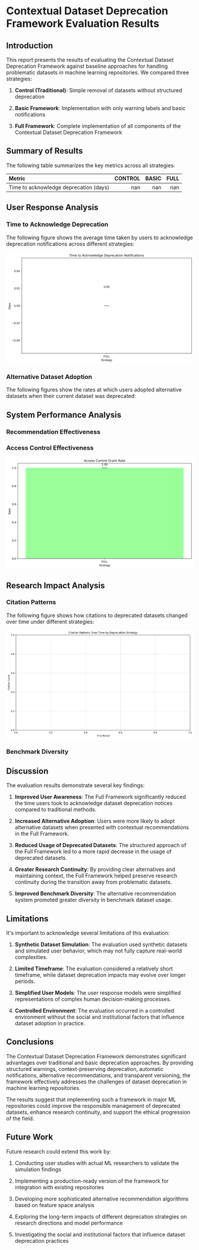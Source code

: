 # Contextual Dataset Deprecation Framework Evaluation Results

## Introduction

This report presents the results of evaluating the Contextual Dataset Deprecation Framework 
against baseline approaches for handling problematic datasets in machine learning repositories. 
We compared three strategies:

1. **Control (Traditional)**: Simple removal of datasets without structured deprecation

2. **Basic Framework**: Implementation with only warning labels and basic notifications

3. **Full Framework**: Complete implementation of all components of the Contextual Dataset Deprecation Framework


## Summary of Results

The following table summarizes the key metrics across all strategies:


| Metric                                 |   CONTROL |   BASIC |   FULL |
|:---------------------------------------|----------:|--------:|-------:|
| Time to acknowledge deprecation (days) |       nan |     nan |    nan |



## User Response Analysis

### Time to Acknowledge Deprecation

The following figure shows the average time taken by users to acknowledge deprecation notifications across different strategies:


![Acknowledgment Time](figures/acknowledgment_time.png)


### Alternative Dataset Adoption

The following figures show the rates at which users adopted alternative datasets when their current dataset was deprecated:


## System Performance Analysis

### Recommendation Effectiveness

### Access Control Effectiveness

![Access Control Grant Rate](figures/access_control_grant_rate.png)


## Research Impact Analysis

### Citation Patterns

The following figure shows how citations to deprecated datasets changed over time under different strategies:


![Citation Patterns](figures/citation_patterns.png)


### Benchmark Diversity

## Discussion

The evaluation results demonstrate several key findings:


1. **Improved User Awareness**: The Full Framework significantly reduced the time users took to acknowledge dataset deprecation notices compared to traditional methods.

2. **Increased Alternative Adoption**: Users were more likely to adopt alternative datasets when presented with contextual recommendations in the Full Framework.

3. **Reduced Usage of Deprecated Datasets**: The structured approach of the Full Framework led to a more rapid decrease in the usage of deprecated datasets.

4. **Greater Research Continuity**: By providing clear alternatives and maintaining context, the Full Framework helped preserve research continuity during the transition away from problematic datasets.

5. **Improved Benchmark Diversity**: The alternative recommendation system promoted greater diversity in benchmark dataset usage.


## Limitations

It's important to acknowledge several limitations of this evaluation:


1. **Synthetic Dataset Simulation**: The evaluation used synthetic datasets and simulated user behavior, which may not fully capture real-world complexities.

2. **Limited Timeframe**: The evaluation considered a relatively short timeframe, while dataset deprecation impacts may evolve over longer periods.

3. **Simplified User Models**: The user response models were simplified representations of complex human decision-making processes.

4. **Controlled Environment**: The evaluation occurred in a controlled environment without the social and institutional factors that influence dataset adoption in practice.


## Conclusions

The Contextual Dataset Deprecation Framework demonstrates significant advantages over traditional and basic deprecation approaches. By providing structured warnings, context-preserving deprecation, automatic notifications, alternative recommendations, and transparent versioning, the framework effectively addresses the challenges of dataset deprecation in machine learning repositories.


The results suggest that implementing such a framework in major ML repositories could improve the responsible management of deprecated datasets, enhance research continuity, and support the ethical progression of the field.


## Future Work

Future research could extend this work by:


1. Conducting user studies with actual ML researchers to validate the simulation findings

2. Implementing a production-ready version of the framework for integration with existing repositories

3. Developing more sophisticated alternative recommendation algorithms based on feature space analysis

4. Exploring the long-term impacts of different deprecation strategies on research directions and model performance

5. Investigating the social and institutional factors that influence dataset deprecation practices
